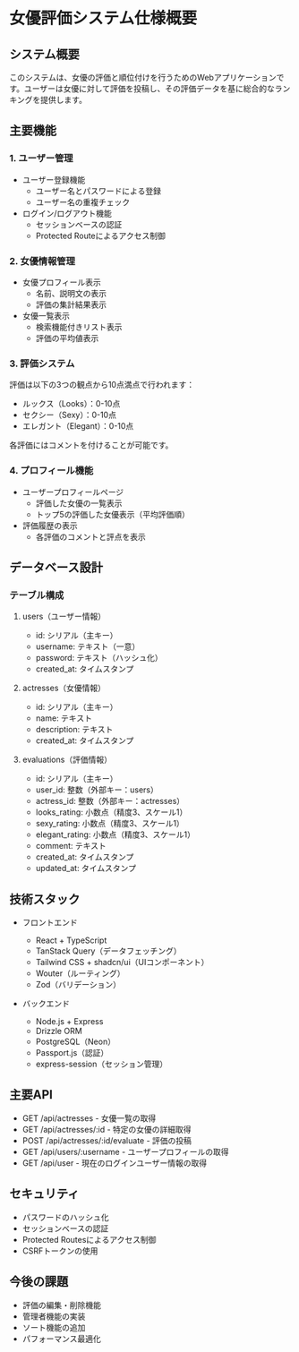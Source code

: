 
# 女優評価システム仕様概要

## システム概要
このシステムは、女優の評価と順位付けを行うためのWebアプリケーションです。ユーザーは女優に対して評価を投稿し、その評価データを基に総合的なランキングを提供します。

## 主要機能

### 1. ユーザー管理
- ユーザー登録機能
  - ユーザー名とパスワードによる登録
  - ユーザー名の重複チェック
- ログイン/ログアウト機能
  - セッションベースの認証
  - Protected Routeによるアクセス制御

### 2. 女優情報管理
- 女優プロフィール表示
  - 名前、説明文の表示
  - 評価の集計結果表示
- 女優一覧表示
  - 検索機能付きリスト表示
  - 評価の平均値表示

### 3. 評価システム
評価は以下の3つの観点から10点満点で行われます：
- ルックス（Looks）：0-10点
- セクシー（Sexy）：0-10点
- エレガント（Elegant）：0-10点

各評価にはコメントを付けることが可能です。

### 4. プロフィール機能
- ユーザープロフィールページ
  - 評価した女優の一覧表示
  - トップ5の評価した女優表示（平均評価順）
- 評価履歴の表示
  - 各評価のコメントと評点を表示

## データベース設計

### テーブル構成
1. users（ユーザー情報）
   - id: シリアル（主キー）
   - username: テキスト（一意）
   - password: テキスト（ハッシュ化）
   - created_at: タイムスタンプ

2. actresses（女優情報）
   - id: シリアル（主キー）
   - name: テキスト
   - description: テキスト
   - created_at: タイムスタンプ

3. evaluations（評価情報）
   - id: シリアル（主キー）
   - user_id: 整数（外部キー：users）
   - actress_id: 整数（外部キー：actresses）
   - looks_rating: 小数点（精度3、スケール1）
   - sexy_rating: 小数点（精度3、スケール1）
   - elegant_rating: 小数点（精度3、スケール1）
   - comment: テキスト
   - created_at: タイムスタンプ
   - updated_at: タイムスタンプ

## 技術スタック
- フロントエンド
  - React + TypeScript
  - TanStack Query（データフェッチング）
  - Tailwind CSS + shadcn/ui（UIコンポーネント）
  - Wouter（ルーティング）
  - Zod（バリデーション）
  
- バックエンド
  - Node.js + Express
  - Drizzle ORM
  - PostgreSQL（Neon）
  - Passport.js（認証）
  - express-session（セッション管理）

## 主要API
- GET /api/actresses - 女優一覧の取得
- GET /api/actresses/:id - 特定の女優の詳細取得
- POST /api/actresses/:id/evaluate - 評価の投稿
- GET /api/users/:username - ユーザープロフィールの取得
- GET /api/user - 現在のログインユーザー情報の取得

## セキュリティ
- パスワードのハッシュ化
- セッションベースの認証
- Protected Routesによるアクセス制御
- CSRFトークンの使用

## 今後の課題
- 評価の編集・削除機能
- 管理者機能の実装
- ソート機能の追加
- パフォーマンス最適化
